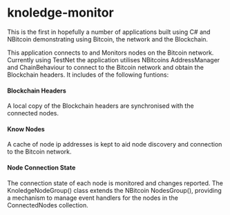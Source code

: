 # knoledge-monitor

This is the first in hopefully a number of applications built using C# and NBitcoin demonstrating using Bitcoin, the network and the Blockchain.

This application connects to and Monitors nodes on the Bitcoin network. Currently using TestNet the application utilises NBitcoins AddressManager and ChainBehaviour to connect to the Bitcoin network and obtain the Blockchain headers. It includes of the following funtions:

#### Blockchain Headers
A local copy of the Blockchain headers are synchronised with the connected nodes.

#### Know Nodes
A cache of node ip addresses is kept to aid node discovery and connection to the Bitcoin network.

#### Node Connection State
The connection state of each node is monitored and changes reported. The KnoledgeNodeGroup() class extends the NBitcoin NodesGroup(), providing a mechanism to manage event handlers for the nodes in the ConnectedNodes collection.


